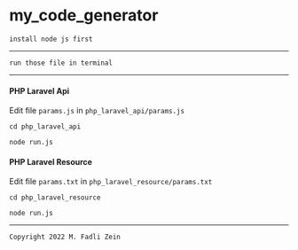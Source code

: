 # my_code_generator
 
```
install node js first
```

--- 

```
run those file in terminal
```

---

#### PHP Laravel Api

Edit file `params.js` in `php_laravel_api/params.js`

```
cd php_laravel_api
```
```
node run.js
```

#### PHP Laravel Resource

Edit file `params.txt` in `php_laravel_resource/params.txt`

```
cd php_laravel_resource
```
```
node run.js
```

---

```
Copyright 2022 M. Fadli Zein
```